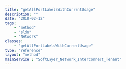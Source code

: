 ```yaml
---
title: "getAllPortLabelsWithCurrentUsage"
description: ""
date: "2018-02-12"
tags:
    - "method"
    - "sldn"
    - "Network"
classes:
    - "getAllPortLabelsWithCurrentUsage"
type: "reference"
layout: "method"
mainService : "SoftLayer_Network_Interconnect_Tenant"
---
```

